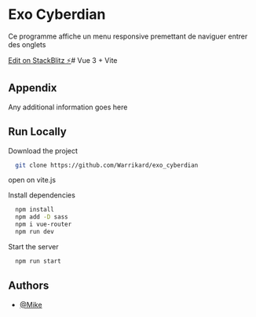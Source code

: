 # Exo Cyberdian

Ce programme affiche un menu responsive premettant de naviguer entrer des onglets

[Edit on StackBlitz ⚡️](https://stackblitz.com/edit/vitejs-vite-uxbq4s)# Vue 3 + Vite



## Appendix

Any additional information goes here


## Run Locally

Download the project

```bash
  git clone https://github.com/Warrikard/exo_cyberdian
```
open on vite.js

Install dependencies

```bash
  npm install
  npm add -D sass
  npm i vue-router
  npm run dev
```

Start the server

```bash
  npm run start
```


## Authors

- [@Mike](https://github.com/Warrikard)
